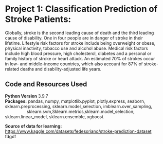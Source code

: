 # Project 1: Classification Prediction of Stroke Patients:
Globally, stroke is the second leading cause of death and the third leading cause of disability. One in four people are in danger of stroke in their lifetime. Lifestyle risk factors for stroke include being overweight or obese, physical inactivity, tobacco use and alcohol abuse. Medical risk factors include high blood pressure, high cholesterol, diabetes and a personal or family history of stroke or heart attack. An estimated 70% of strokes occur in low- and middle-income countries, which also account for 87% of stroke-related deaths and disability-adjusted life years.

## Code and Resources Used
**Python Version** 3.9.7
<br>
**Packages:** pandas, numpy, matplotlib.pyplot, plotly.express, seaborn, sklearn.preprocessing, sklearn.model_selection, imblearn.over_sampling,               
&nbsp;&nbsp;&nbsp;&nbsp;&nbsp;&nbsp;&nbsp;&nbsp;&nbsp;&nbsp;&nbsp;&nbsp;&nbsp;&nbsp;&nbsp;&nbsp;&nbsp;      sklearn.svm,Sklearn.metrics,sklearn.model_selection, sklearn.linear_model, sklearn.ensemble, xgboost.

**Source of data for learning:** https://www.kaggle.com/datasets/fedesoriano/stroke-prediction-dataset
<br>
fdgdf    
